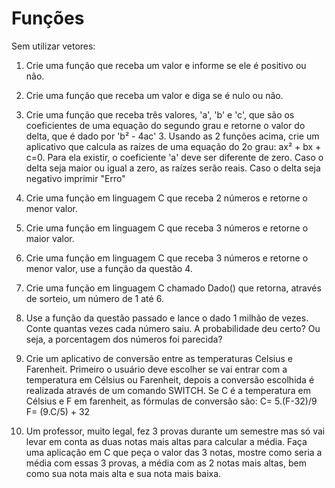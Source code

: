 # Funções

Sem utilizar vetores:

1. Crie uma função que receba um valor e informe se ele é positivo ou não.

2. Crie uma função que receba um valor e diga se é nulo ou não.

3. Crie uma função que receba três valores, 'a', 'b' e 'c', que são os coeficientes de uma equação do segundo grau e retorne o valor do delta, que é dado por 'b² - 4ac' 3. Usando as 2 funções acima, crie um aplicativo que calcula as raízes de uma equação do 2o grau: ax² + bx + c=0. Para ela existir, o coeficiente 'a' deve ser diferente de zero. Caso o delta seja maior ou igual a zero, as raízes serão reais. Caso o delta seja negativo imprimir "Erro"
 
4. Crie uma função em linguagem C que receba 2 números e retorne o menor valor.

5. Crie uma função em linguagem C que receba 3 números e retorne o maior valor.

6. Crie uma função em linguagem C que receba 3 números e retorne o menor valor, use a função da questão 4.

7. Crie uma função em linguagem C chamado Dado() que retorna, através de sorteio, um número de 1 até 6.

8. Use a função da questão passado e lance o dado 1 milhão de vezes. Conte quantas vezes cada número saiu. A probabilidade deu certo? Ou seja, a porcentagem dos números foi parecida?

9. Crie um aplicativo de conversão entre as temperaturas Celsius e Farenheit. Primeiro o usuário deve escolher se vai entrar com a temperatura em Célsius ou Farenheit, depois a conversão escolhida é realizada através de um comando SWITCH. Se C é a temperatura em Célsius e F em farenheit, as fórmulas de conversão são: C= 5.(F-32)/9 F= (9.C/5) + 32

10. Um professor, muito legal, fez 3 provas durante um semestre mas só vai levar em conta as duas notas mais altas para calcular a média. Faça uma aplicação em C que peça o valor das 3 notas, mostre como seria a média com essas 3 provas, a média com as 2 notas mais altas, bem como sua nota mais alta e sua nota mais baixa.